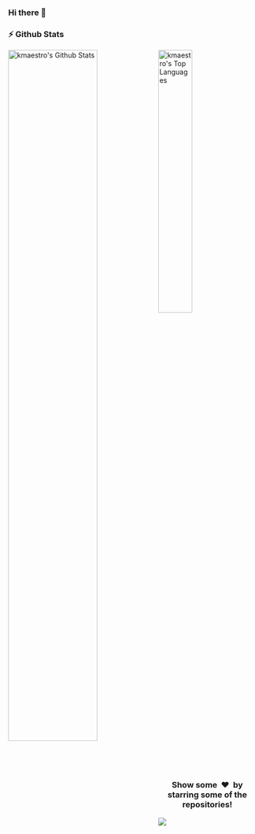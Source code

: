 ### Hi there 👋

<!--
**kmaestro/kmaestro** is a ✨ _special_ ✨ repository because its `README.md` (this file) appears on your GitHub profile.

Here are some ideas to get you started:

- 🔭 I’m currently working on ...
- 🌱 I’m currently learning ...
- 👯 I’m looking to collaborate on ...
- 🤔 I’m looking for help with ...
- 💬 Ask me about ...
- 📫 How to reach me: ...
- 😄 Pronouns: ...
- ⚡ Fun fact: ...
-->

### :zap: Github Stats

  <img align="left" src="https://github-readme-stats.sumanth-talluri.vercel.app/api?username=kmaestro&show_icons=true&title_color=fff&icon_color=79ff97&text_color=efefef&bg_color=24292e" alt="kmaestro's Github Stats" width="60%">
  
<img src="https://github-readme-stats.vercel.app/api/top-langs/?username=kmaestro&theme=tokyonight" width="37%" alt="kmaestro's Top Languages">


<br>

<br>

<div align="center">
<h3 align="center">Show some &nbsp;❤️&nbsp; by starring some of the repositories!</h3>
</div><img src="https://github.com/punitkmryh/punitkmryh/blob/master/wave.svg" />
